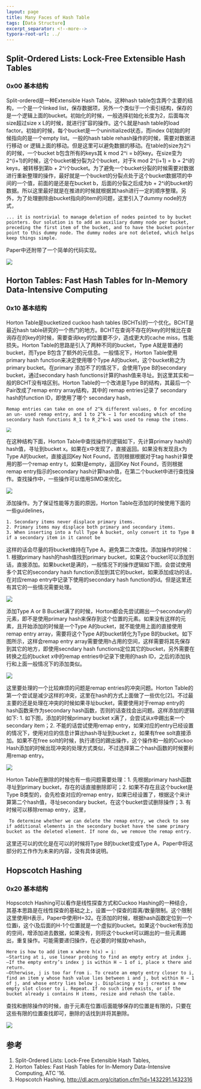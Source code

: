```yaml
---
layout: page
title: Many Faces of Hash Table
tags: [Data Structure]
excerpt_separator: <!--more-->
typora-root-url: ../
---
```


## Split-Ordered Lists: Lock-Free Extensible Hash Tables

### 0x00 基本结构

Split-ordered是一种Extensible Hash Table。这种hash table包含两个主要的结构，一个是一个linked list，保存数据项，另外一个类似于一个索引结构，保存的是一个逻辑上面的bucket。初始化的时候，一般选择初始化长度为2，后面每次size超过size x L的时候，就进行扩容的操作。这个L就是hash table的load factor。初始的时候，每个bucket是一个uninitialized状态，而index 0初始的时候指向的是一个empty list。一般的hash table rehash操作的时候，需要对数据进行移动 or 逻辑上面的移动。但是这里可以避免数据的移动。在table的size为2^i的时候，一个bucket b包含所有的keys其 k mod 2^i = b的key。在size变为2^(i+1)的时候，这个bucket被分裂为2个bucket，对于k mod 2^(i+1) = b + 2^i的keys，被转移到第b + 2^i个bucket。为了避免一个bucket分裂的时候需要对数据进行重新整理的操作，最好就是一个bucket的分裂点处于这个bucket数据项的中间的一个值，前面的是还是在bucket b，后面的分裂之后成为b + 2^i的bucket的数据。所以这里最好就是在推进的时候就根据其hash进行一定的顺序整理。另外，为了处理删除由bucket指向的item的问题，这里引入了dummy node的方式，

```
... it is nontrivial to manage deletion of nodes pointed to by bucket pointers. Our solution is to add an auxiliary dummy node per bucket, preceding the first item of the bucket, and to have the bucket pointer point to this dummy node. The dummy nodes are not deleted, which helps keep things simple.
```

Paper中还附带了一个简单的代码实现。

![](/assets/png/split-ordered-list.png)

## Horton Tables: Fast Hash Tables for In-Memory Data-Intensive Computing

### 0x10 基本结构

 Horton Table是bucketized cuckoo hash tables (BCHTs)的一个优化。BCHT是最近hash table研究的一个热门的地方。BCHT在查询不存在的key的时候比在查询存在的key的时候，需要查询key的位置要不少，造成更大的cache miss，性能损失。Horton Table的思路是引入了两种不同的bucket，Type A就是普通的bucket，而Type B包含了额外的元信息。一般情况下，Horton Table使用primary hash function来决定使用哪个Type A的bucket，这个bucket称之为primary bucket。在primary 添加不了的情况下，会使用Type B的secondary bucket，通过secondary hash functions计算的hash值来寻址。到这里其实和一般的BCHT没有啥区别。Horton Table的一个改进是Type B的结构，其最后一个Pair改成了remap entry array结构，其中的 remap entries记录了 secondary hash的function ID，即使用了哪个 secondary hash，

```
Remap entries can take on one of 2^k different values, 0 for encoding an un- used remap entry, and 1 to 2^k − 1 for encoding which of the secondary hash functions R_1 to R_2^k−1 was used to remap the items.
```

<img src="/assets/png/horton-buckets.png" style="zoom:80%;" />

  在这种结构下面，Horton Table中查找操作的逻辑如下，先计算primary hash的hash值，寻址到bucket x。如果在x中发现了，直接返回。如果没有发现且x为Type A的bucket，直接返回Key Not Found，否则根据根据对于tag hash计算使用的那一个remap entry t，如果t是empty，返回Key Not Found，否则根据remap entry指示的secondary hash计算hash值，在第二个bucket中进行查找操作。查找操作中，一些操作可以借用SIMD来优化。

![](/assets/png/horton-lookup.png)

添加操作。为了保证性能等方面的原因，Horton Table在添加的时候使用下面的一些guidelines，

```
1. Secondary items never displace primary items.
2. Primary items may displace both primary and secondary items.
3. When inserting into a full Type A bucket, only convert it to Type B if a secondary item in it cannot be
```

这样的话会尽量的将bucket维持在Type A，避免第二次查找。添加操作的时候：1. 根据primary hash的hash值找到primary bucket，如果这个bucket可以添加到话，直接添加。如果bucket是满的，一般情况下的操作逻辑如下图，会尝试使用多个其它的secondary hash function添加到其它的bucket，如果添加成功的话，在对应remap entry中记录下使用的secondary hash function的id。但是这里还有其它的一些情况需要处理。

![](/assets/png/horton-insert.png)

添加Type A or B Bucket满了的时候，Horton都会先尝试踢出一个secondary的元素，即不是使用primary hash来保存到这个位置的元素。如果没有这样的元素，且开始添加的时候是一个Type A的bucket，就不能使用上面的直接使用remap entry array，需要将这个Type A的bucket转化为Type B的bucket。如下图所示，这样会remap entry array需要使用h占用的空间，这样需要将其先保存到其它的地方，即使用secndary hash functions定位其它的bucket，另外需要在转换之后的bucket x中的remap entries中记录下使用的hash ID，之后的添加执行和上面一般情况下的添加类似。

![](/assets/png/horton-insert2.png)

 这里要处理的一个比较麻烦的问题是remap entries的冲突问题。Horton Table的第一个尝试是减少这样的冲突，这里在hash的方式上面做了一些优化[2]。不过最主要的还是处理在冲突的时候如果寻址bucket，需要使用对于remap entry的hash函数来作为secondary hash函数，否则的话查找会出问题。这样添加的逻辑如下: 1.   如下图，添加的时候primary bucket x满了，会尝试从x中踢出来一个secondary item；2. 不能的话尝试使用remap entry，如果对应的entry已经设置的情况下，使用对应的信息计算出hash寻址到bucket z，如果有free solt直接添加。如果不在free solt的时候，执行递归的踢出操作，这个操作和一般的Cuckoo Hash添加的时候出现冲突的处理方式类似，不过选择第二个hash函数的时候要利用remap entry。

![](/assets/png/horton-collision.png)

 Horton Table在删除的时候也有一些问题需要处理：1. 先根据primary hash函数寻址到primary bucket，存在的话直接删除即可；2. 如果不存在且这个bucket是Type B类型的，会先检查对应的remap entry，如果已经设置了，根据这个来计算第二个hash值，寻址secondary bucket，在这个bucket尝试删除操作；3. 有时候可以移除remap entry，这里，

```
 To determine whether we can delete the remap entry, we check to see if additional elements in the secondary bucket have the same primary bucket as the deleted element. If none do, we remove the remap entry.
```

这里还可以的优化是在可以的时候将Type B的bucket变成Type A，Paper中将这部分的工作作为未来的内容，没有具体说明。

## Hopscotch Hashing

### 0x20 基本结构

 Hopscotch Hashing可以看作是线性探查方式和Cuckoo Hashing的一种结合，其基本思路是在线性探查的基础之上，设置一个探查的距离/数量限制。这个限制这里使用H表示，Paper中使用H=32。在添加的时候，根据hash函数定位到一个位置i，这个i及后面的H-1个位置就是一个虚拟的bucket。如果这个bucket有添加的空间，增添加进去数据，如果没有，则将这个bucket可以踢出的一些元素踢出，重复操作。可能需要递归操作，在必要的时候就rehash，

```
Here is how to add item x where h(x) = i:
—Starting at i, use linear probing to find an empty entry at index j.
—If the empty entry’s index j is within H − 1 of i, place x there and return.
—Otherwise, j is too far from i. To create an empty entry closer to i, find an item y whose hash value lies between i and j, but within H − 1 of j, and whose entry lies below j. Displacing y to j creates a new empty slot closer to i. Repeat. If no such item exists, or if the bucket already i contains H items, resize and rehash the table.
```

查找和删除操作的时候，由于元素在位置i后面能够保存的位置是有限的，只要在这些有限的位置查找即可，删除的话找到并将其删除。

![](/assets/png/hopscotch-hashing.png)

## 参考

1. Split-Ordered Lists: Lock-Free Extensible Hash Tables,
2. Horton Tables: Fast Hash Tables for In-Memory Data-Intensive Computing, ATC '16.
3. Hopscotch Hashing, http://dl.acm.org/citation.cfm?id=1432291.1432316